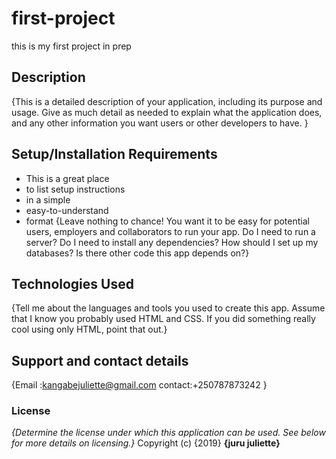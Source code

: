 # first-project
this is my first project in prep


## Description
{This is a detailed description of your application, including its purpose and usage.  Give as much detail as needed to explain what the application does, and any other information you want users or other developers to have. }
## Setup/Installation Requirements
* This is a great place
* to list setup instructions
* in a simple
* easy-to-understand
* format
{Leave nothing to chance! You want it to be easy for potential users, employers and collaborators to run your app. Do I need to run a server? Do I need to install any dependencies? How should I set up my databases? Is there other code this app depends on?}

## Technologies Used
{Tell me about the languages and tools you used to create this app. Assume that I know you probably used HTML and CSS. If you did something really cool using only HTML, point that out.}
## Support and contact details
{Email :kangabejuliette@gmail.com
contact:+250787873242 }
### License
*{Determine the license under which this application can be used.  See below for more details on licensing.}*
Copyright (c) {2019} **{juru juliette}**
  
